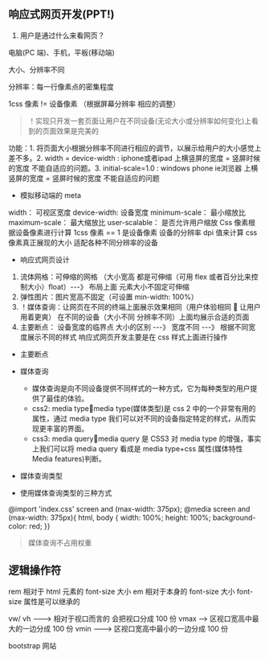 ## 响应式网页开发(PPT!)

1. 用户是通过什么来看网页？

电脑(PC 端)、手机，平板(移动端)

大小、分辨率不同

分辨率：每一行像素点的密集程度

1css 像素 != 设备像素 （根据屏幕分辨率 相应的调整）

> ！实现只开发一套页面让用户在不同设备(无论大小或分辨率如何变化)上看到的页面效果是完美的

<meta name="viewport" content="width=device-width, initial-scale=1.0">功能：1. 将页面大小根据分辨率不同进行相应的调节，以展示给用户的大小感觉上差不多。2. width = device-width :  iphone或者ipad 上横竖屏的宽度 =  竖屏时候的宽度  不能自适应的问题。3. initial-scale=1.0    :  windows phone ie浏览器 上横竖屏的宽度 =  竖屏时候的宽度 不能自适应的问题

- 模拟移动端的 meta
<meta name="viewport" content="width=device-width,minimum-scale=1.0,maximum-scale=1.0,user-scalable=no">
width： 可视区宽度
device-width: 设备宽度
minimum-scale： 最小缩放比
maximum-scale： 最大缩放比
user-scalable： 是否允许用户缩放
Css 像素根据设备像素进行计算 1css 像素 == 1 是设备像素 设备的分辨率 dpi 值来计算 css 像素真正展现的大小
适配各种不同分辨率的设备

- 响应式网页设计

1. 流体网格：可伸缩的网格 （大小宽高 都是可伸缩（可用 flex 或者百分比来控制大小）float）---》 布局上面 元素大小不固定可伸缩
2. 弹性图片：图片宽高不固定（可设置 min-width: 100%）
3. ！媒体查询：让网页在不同的终端上面展示效果相同（用户体验相同  让用户用着更爽） 在不同的设备（大小不同 分辨率不同）上面均展示合适的页面
4. 主要断点： 设备宽度的临界点
   大小的区别 ---》 宽度不同 ---》 根据不同宽度展示不同的样式
   响应式网页开发主要是在 css 样式上面进行操作

- 主要断点

- 媒体查询

  - 媒体查询是向不同设备提供不同样式的一种方式，它为每种类型的用户提供了最佳的体验。
  - css2: media typemedia type(媒体类型)是 css 2 中的一个非常有用的属性，通过 media type 我们可以对不同的设备指定特定的样式，从而实现更丰富的界面。
  - css3: media querymedia query 是 CSS3 对 media type 的增强，事实上我们可以将 media query 看成是 media type+css 属性(媒体特性 Media features)判断。

- 媒体查询类型

- 使用媒体查询类型的三种方式

<link rel="stylesheet" media="screen and (max-width: 375px)" href="index.css"> 
@import 'index.css' screen and (max-width: 375px);
@media screen and (max-width: 375px){
            html, body {
                width: 100%;
                height: 100%;
                background-color: red;
            }}

> 媒体查询不占用权重

## 逻辑操作符

rem 相对于 html 元素的 font-size 大小
em 相对于本身的 font-size 大小 font-size 属性是可以继承的

vw/ vh ---> 相对于视口而言的 会把视口分成 100 份
vmax --> 区视口宽高中最大的一边分成 100 份
vmin ---> 区视口宽高中最小的一边分成 100 份

bootstrap 网站
